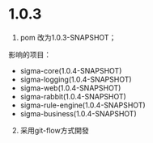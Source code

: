 # 1.0.3

1. pom 改为1.0.3-SNAPSHOT；

影响的项目：

* sigma-core(1.0.4-SNAPSHOT)
* sigma-logging(1.0.4-SNAPSHOT)
* sigma-web(1.0.4-SNAPSHOT)
* sigma-rabbit(1.0.4-SNAPSHOT)
* sigma-rule-engine(1.0.4-SNAPSHOT)
* sigma-business(1.0.4-SNAPSHOT)

2. 采用git-flow方式開發